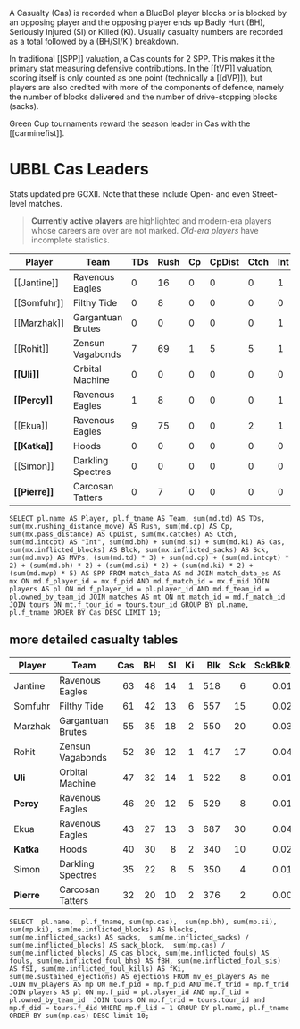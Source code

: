A Casualty (Cas) is recorded when a BludBol player blocks or is blocked by an opposing player and the opposing player ends up Badly Hurt (BH), Seriously Injured (SI) or Killed (Ki). Usually casualty numbers are recorded as a total followed by a (BH/SI/Ki) breakdown.

In traditional [[SPP]] valuation, a Cas counts for 2 SPP. This makes it the primary stat measuring defensive contributions. In the [[tVP]] valuation, scoring itself is only counted as one point (technically a [[dVP]]), but players are also credited with more of the components of defence, namely the number of blocks delivered and the number of drive-stopping blocks (sacks).

Green Cup tournaments reward the season leader in Cas with the [[carminefist]].

# UBBL Cas Leaders

Stats updated pre GCXII. Note that these include Open- and even Street-level matches.

> **Currently active players** are highlighted and modern-era players whose careers are over are not marked. *Old-era players* have incomplete statistics.


| Player   | Team              | TDs  | Rush | Cp   | CpDist | Ctch | Int  | Cas  | Blck | Sck  | MVP  | SPP  |
|----------|-------------------|------|------|------|--------|------|------|------|------|------|------|------|
| [[Jantine]] | Ravenous Eagles   |    0 |   16 |    0 |      0 |    0 |    1 |   63 |  518 |    6 |    2 |  138 |
| [[Somfuhr]] | Filthy Tide       |    0 |    8 |    0 |      0 |    0 |    0 |   61 |  557 |   15 |    6 |  152 |
| [[Marzhak]] | Gargantuan Brutes |    0 |    0 |    0 |      0 |    0 |    1 |   55 |  550 |   20 |    6 |  142 |
| [[Rohit]]   | Zensun Vagabonds  |    7 |   69 |    1 |      5 |    5 |    1 |   52 |  417 |   17 |    6 |  158 |
| **[[Uli]]** | Orbital Machine   |    0 |    0 |    0 |      0 |    0 |    0 |   47 |  522 |    8 |    4 |  114 |
| **[[Percy]]** | Ravenous Eagles   |    1 |    8 |    0 |      0 |    0 |    1 |   46 |  529 |    8 |    4 |  117 |
| [[Ekua]]    | Ravenous Eagles   |    9 |   75 |    0 |      0 |    2 |    1 |   43 |  687 |   30 |    5 |  140 |
| **[[Katka]]** | Hoods             |    0 |    0 |    0 |      0 |    0 |    0 |   40 |  340 |   10 |    4 |  100 |
| [[Simon]]   | Darkling Spectres |    0 |    0 |    0 |      0 |    0 |    0 |   35 |  350 |    4 |    5 |   95 |
| **[[Pierre]]** | Carcosan Tatters  |    0 |    7 |    0 |      0 |    0 |    0 |   32 |  376 |    2 |    6 |   94 |


```
SELECT pl.name AS Player, pl.f_tname AS Team, sum(md.td) AS TDs, sum(mx.rushing_distance_move) AS Rush, sum(md.cp) AS Cp,	sum(mx.pass_distance) AS CpDist, sum(mx.catches) AS Ctch, sum(md.intcpt) AS "Int", sum(md.bh) + sum(md.si) + sum(md.ki) AS Cas, sum(mx.inflicted_blocks) AS Blck, sum(mx.inflicted_sacks) AS Sck, sum(md.mvp) AS MVPs, (sum(md.td) * 3) + sum(md.cp) + (sum(md.intcpt) * 2) + (sum(md.bh) * 2) + (sum(md.si) * 2) + (sum(md.ki) * 2) + (sum(md.mvp) * 5) AS SPP FROM match_data AS md JOIN match_data_es AS mx ON md.f_player_id = mx.f_pid AND md.f_match_id = mx.f_mid JOIN players AS pl ON md.f_player_id = pl.player_id AND md.f_team_id = pl.owned_by_team_id JOIN matches AS mt ON mt.match_id = md.f_match_id JOIN tours ON mt.f_tour_id = tours.tour_id GROUP BY pl.name, pl.f_tname ORDER BY Cas DESC LIMIT 10;
```

## more detailed casualty tables

| Player | Team | Cas | BH | SI | Ki | Blk | Sck | SckBlkRate | CasBlkRate | Fouls | fBH | fSI | fKi | Ejections |
|---|---|---:|---:|---:|---:|---:|---:|---:|---:|---:|---:|---:|---:|---:|
| Jantine | Ravenous Eagles   |          63 |         48 |         14 |          1 |    518 |     6 |     0.0116 |    0.1216 |     0 |    0 |    0 |    0 |         0 |
| Somfuhr | Filthy Tide       |          61 |         42 |         13 |          6 |    557 |    15 |     0.0269 |    0.1095 |     0 |    0 |    0 |    0 |         0 |
| Marzhak | Gargantuan Brutes |          55 |         35 |         18 |          2 |    550 |    20 |     0.0364 |    0.1000 |     0 |    0 |    0 |    0 |         0 |
| Rohit   | Zensun Vagabonds  |          52 |         39 |         12 |          1 |    417 |    17 |     0.0408 |    0.1247 |     0 |    0 |    0 |    0 |         0 |
| **Uli** | Orbital Machine   |          47 |         32 |         14 |          1 |    522 |     8 |     0.0153 |    0.0900 |     0 |    0 |    0 |    0 |         0 |
| **Percy** | Ravenous Eagles   |          46 |         29 |         12 |          5 |    529 |     8 |     0.0151 |    0.0870 |     0 |    0 |    0 |    0 |         0 |
| Ekua    | Ravenous Eagles   |          43 |         27 |         13 |          3 |    687 |    30 |     0.0437 |    0.0626 |     1 |    1 |    0 |    0 |         0 |
| **Katka** | Hoods             |          40 |         30 |          8 |          2 |    340 |    10 |     0.0294 |    0.1176 |     0 |    0 |    0 |    0 |         0 |
| Simon   | Darkling Spectres |          35 |         22 |          8 |          5 |    350 |     4 |     0.0114 |    0.1000 |     0 |    0 |    0 |    0 |         0 |
| **Pierre** | Carcosan Tatters  |          32 |         20 |         10 |          2 |    376 |     2 |     0.0053 |    0.0851 |     1 |    0 |    0 |    0 |         0 |


```
SELECT  pl.name,  pl.f_tname, sum(mp.cas),  sum(mp.bh), sum(mp.si), sum(mp.ki), sum(me.inflicted_blocks) AS blocks,  sum(me.inflicted_sacks) AS sacks,  sum(me.inflicted_sacks) / sum(me.inflicted_blocks) AS sack_block,  sum(mp.cas) / sum(me.inflicted_blocks) AS cas_block, sum(me.inflicted_fouls) AS fouls, sum(me.inflicted_foul_bhs) AS fBH, sum(me.inflicted_foul_sis) AS fSI, sum(me.inflicted_foul_kills) AS fKi, sum(me.sustained_ejections) AS ejections FROM mv_es_players AS me  JOIN mv_players AS mp ON me.f_pid = mp.f_pid AND me.f_trid = mp.f_trid  JOIN players AS pl ON mp.f_pid = pl.player_id AND mp.f_tid = pl.owned_by_team_id  JOIN tours ON mp.f_trid = tours.tour_id and mp.f_did = tours.f_did WHERE mp.f_lid = 1 GROUP BY pl.name, pl.f_tname ORDER BY sum(mp.cas) DESC limit 10;
```